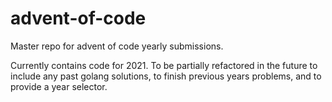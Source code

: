 # advent-of-code
Master repo for advent of code yearly submissions.

Currently contains code for 2021. To be partially refactored in the future to include any past golang solutions, to finish previous years problems, and to provide a year selector.